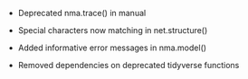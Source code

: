 - Deprecated nma.trace() in manual

- Special characters now matching in net.structure()

- Added informative error messages in nma.model()

- Removed dependencies on deprecated tidyverse functions 